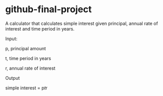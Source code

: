 # github-final-project

A calculator that calculates simple interest given principal, annual rate of interest and time period in years.

Input:

   p, principal amount
  
   t, time period in years
   
   r, annual rate of interest
   
Output

   simple interest = p*t*r
